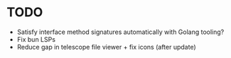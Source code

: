 # TODO

- Satisfy interface method signatures automatically with Golang tooling?
- Fix bun LSPs
- Reduce gap in telescope file viewer + fix icons (after update)
